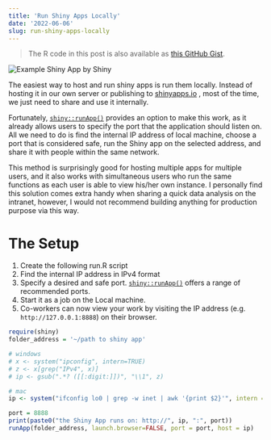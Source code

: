 ```yaml
---
title: 'Run Shiny Apps Locally'
date: '2022-06-06'
slug: run-shiny-apps-locally
---
```


> The R code in this post is also available as [this GitHub Gist](https://gist.github.com/frankzx/6368a75a7977a2c9743d15a70b17bead).

![Example Shiny App by Shiny](https://shiny.rstudio.com/images/rwidgets-iris.png)

The easiest way to host and run shiny apps is run them locally. Instead of hosting it in our own server or publishing to [shinyapps.io](http://shinyapps.io) , most of the time, we just need to share and use it internally. 

Fortunately, [`shiny::runApp()`](https://shiny.rstudio.com/reference/shiny/latest/runApp.html) provides an option to make this work, as it already allows users to specify the port that the application should listen on. All we need to do is find the internal IP address of local machine, choose a port that is considered safe, run the Shiny app on the selected address, and share it with people within the same network.

This method is surprisingly good for hosting multiple apps for multiple users, and it also works with simultaneous users who run the same functions as each user is able to view his/her own instance. I personally find this solution comes extra handy when sharing a quick data analysis on the intranet, however, I would not recommend building anything for production purpose via this way.

# The Setup

1. Create the following run.R script
2. Find the internal IP address in IPv4 format
3. Specify a desired and safe port. [`shiny::runApp()`](https://shiny.rstudio.com/reference/shiny/latest/runApp.html) offers a range of recommended ports.
4. Start it as a job on the Local machine. 
5. Co-workers can now view your work by visiting the IP address (e.g. `http://127.0.0.1:8888`) on their browser. 

```r
require(shiny)
folder_address = '~/path to shiny app'

# windows
# x <- system("ipconfig", intern=TRUE)
# z <- x[grep("IPv4", x)]
# ip <- gsub(".*? ([[:digit:]])", "\\1", z)

# mac
ip <- system("ifconfig lo0 | grep -w inet | awk '{print $2}'", intern = TRUE)

port = 8888
print(paste0("the Shiny App runs on: http://", ip, ":", port))
runApp(folder_address, launch.browser=FALSE, port = port, host = ip)
```